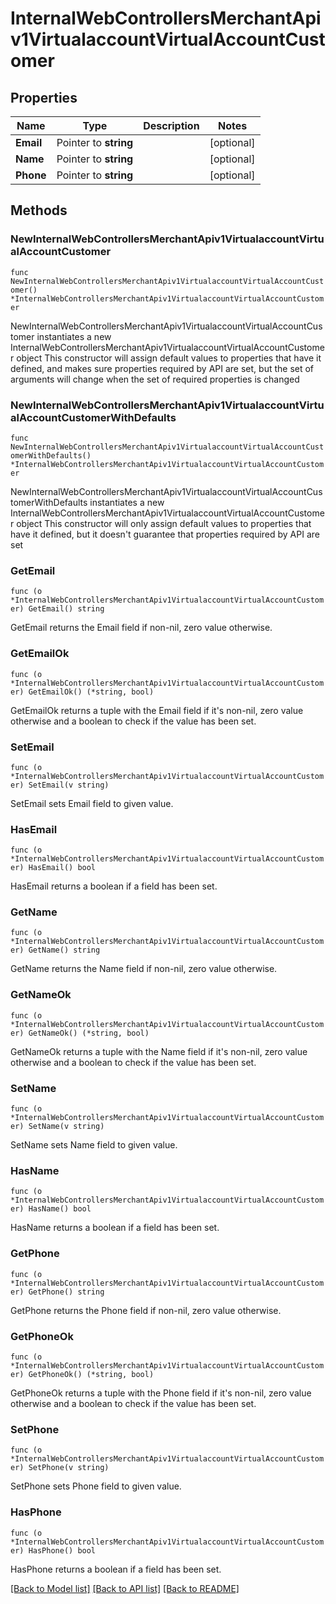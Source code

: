 # InternalWebControllersMerchantApiv1VirtualaccountVirtualAccountCustomer

## Properties

Name | Type | Description | Notes
------------ | ------------- | ------------- | -------------
**Email** | Pointer to **string** |  | [optional] 
**Name** | Pointer to **string** |  | [optional] 
**Phone** | Pointer to **string** |  | [optional] 

## Methods

### NewInternalWebControllersMerchantApiv1VirtualaccountVirtualAccountCustomer

`func NewInternalWebControllersMerchantApiv1VirtualaccountVirtualAccountCustomer() *InternalWebControllersMerchantApiv1VirtualaccountVirtualAccountCustomer`

NewInternalWebControllersMerchantApiv1VirtualaccountVirtualAccountCustomer instantiates a new InternalWebControllersMerchantApiv1VirtualaccountVirtualAccountCustomer object
This constructor will assign default values to properties that have it defined,
and makes sure properties required by API are set, but the set of arguments
will change when the set of required properties is changed

### NewInternalWebControllersMerchantApiv1VirtualaccountVirtualAccountCustomerWithDefaults

`func NewInternalWebControllersMerchantApiv1VirtualaccountVirtualAccountCustomerWithDefaults() *InternalWebControllersMerchantApiv1VirtualaccountVirtualAccountCustomer`

NewInternalWebControllersMerchantApiv1VirtualaccountVirtualAccountCustomerWithDefaults instantiates a new InternalWebControllersMerchantApiv1VirtualaccountVirtualAccountCustomer object
This constructor will only assign default values to properties that have it defined,
but it doesn't guarantee that properties required by API are set

### GetEmail

`func (o *InternalWebControllersMerchantApiv1VirtualaccountVirtualAccountCustomer) GetEmail() string`

GetEmail returns the Email field if non-nil, zero value otherwise.

### GetEmailOk

`func (o *InternalWebControllersMerchantApiv1VirtualaccountVirtualAccountCustomer) GetEmailOk() (*string, bool)`

GetEmailOk returns a tuple with the Email field if it's non-nil, zero value otherwise
and a boolean to check if the value has been set.

### SetEmail

`func (o *InternalWebControllersMerchantApiv1VirtualaccountVirtualAccountCustomer) SetEmail(v string)`

SetEmail sets Email field to given value.

### HasEmail

`func (o *InternalWebControllersMerchantApiv1VirtualaccountVirtualAccountCustomer) HasEmail() bool`

HasEmail returns a boolean if a field has been set.

### GetName

`func (o *InternalWebControllersMerchantApiv1VirtualaccountVirtualAccountCustomer) GetName() string`

GetName returns the Name field if non-nil, zero value otherwise.

### GetNameOk

`func (o *InternalWebControllersMerchantApiv1VirtualaccountVirtualAccountCustomer) GetNameOk() (*string, bool)`

GetNameOk returns a tuple with the Name field if it's non-nil, zero value otherwise
and a boolean to check if the value has been set.

### SetName

`func (o *InternalWebControllersMerchantApiv1VirtualaccountVirtualAccountCustomer) SetName(v string)`

SetName sets Name field to given value.

### HasName

`func (o *InternalWebControllersMerchantApiv1VirtualaccountVirtualAccountCustomer) HasName() bool`

HasName returns a boolean if a field has been set.

### GetPhone

`func (o *InternalWebControllersMerchantApiv1VirtualaccountVirtualAccountCustomer) GetPhone() string`

GetPhone returns the Phone field if non-nil, zero value otherwise.

### GetPhoneOk

`func (o *InternalWebControllersMerchantApiv1VirtualaccountVirtualAccountCustomer) GetPhoneOk() (*string, bool)`

GetPhoneOk returns a tuple with the Phone field if it's non-nil, zero value otherwise
and a boolean to check if the value has been set.

### SetPhone

`func (o *InternalWebControllersMerchantApiv1VirtualaccountVirtualAccountCustomer) SetPhone(v string)`

SetPhone sets Phone field to given value.

### HasPhone

`func (o *InternalWebControllersMerchantApiv1VirtualaccountVirtualAccountCustomer) HasPhone() bool`

HasPhone returns a boolean if a field has been set.


[[Back to Model list]](../README.md#documentation-for-models) [[Back to API list]](../README.md#documentation-for-api-endpoints) [[Back to README]](../README.md)


